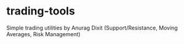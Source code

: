 # trading-tools
Simple trading utilities by Anurag Dixit (Support/Resistance, Moving Averages, Risk Management)
